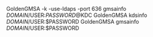 GoldenGMSA -k -use-ldaps -port 636 gmsainfo $DOMAIN/$USER:$PASSWORD@$KDC
GoldenGMSA kdsinfo $DOMAIN/$USER:$PASSWORD
GoldenGMSA gmsainfo $DOMAIN/$USER:$PASSWORD
